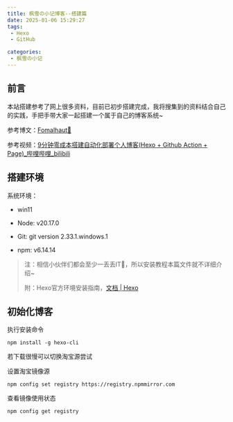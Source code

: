 ```yaml
---
title: 枫雪の小记博客--搭建篇
date: 2025-01-06 15:29:27
tags:
 - Hexo
 - GitHub

categories:
 - 枫雪の小记
---
```




## 前言

本站搭建参考了网上很多资料，目前已初步搭建完成，我将搜集到的资料结合自己的实践，手把手带大家一起搭建一个属于自己的博客系统~

参考博文：[Fomalhaut🥝](https://www.fomal.cc/)

参考视频：[9分钟零成本搭建自动化部署个人博客(Hexo + Github Action + Page)_哔哩哔哩_bilibili](https://www.bilibili.com/video/BV1xTgTemEDU/?spm_id_from=333.337.search-card.all.click&vd_source=ce32cb33a1862bef6ffa3c1240b7aabb)



## 搭建环境

系统环境：

- win11

- Node: v20.17.0

- Git: git version 2.33.1.windows.1

- npm: v6.14.14

> 注：相信小伙伴们都会至少一丢丢IT🧀，所以安装教程本篇文件就不详细介绍~
>
> 附：Hexo官方环境安装指南，[文档 | Hexo](https://hexo.io/zh-cn/docs/)

## 初始化博客

执行安装命令

```
npm install -g hexo-cli
```

若下载很慢可以切换淘宝源尝试

设置淘宝镜像源

```
npm config set registry https://registry.npmmirror.com
```

查看镜像使用状态

```
npm config get registry
```


